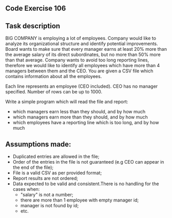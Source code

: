 Code Exercise 106
- 

Task description
-
BIG COMPANY is employing a lot of employees. Company would like to analyze its organizational
structure and identify potential improvements. Board wants to make sure that every manager earns
at least 20% more than the average salary of its direct subordinates, but no more than 50% more
than that average. Company wants to avoid too long reporting lines, therefore we would like to
identify all employees which have more than 4 managers between them and the CEO.
You are given a CSV file which contains information about all the employees.

Each line represents an employee (CEO included). CEO has no manager specified. Number of rows
can be up to 1000.

Write a simple program which will read the file and report:
- which managers earn less than they should, and by how much
- which managers earn more than they should, and by how much
- which employees have a reporting line which is too long, and by how much


Assumptions made:
-
- Duplicated entries are allowed in the file;
- Order of the entries in the file is not guaranteed (e.g CEO can appear in the end of the file);
- File is a valid CSV as per provided format;
- Report results are not ordered;
- Data expected to be valid and consistent.There is no handling for the cases when:
  - "salary" is not a number;
  - there are more than 1 employee with empty manager id;
  - manager is not found by id;
  - etc.
